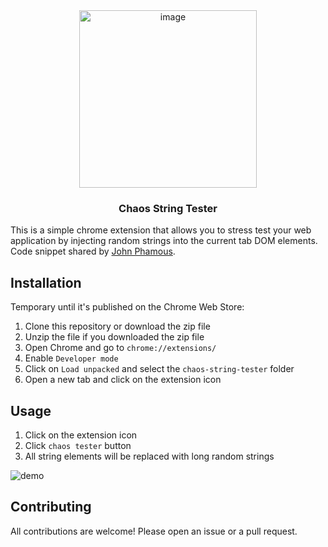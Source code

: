 <div align="center">
<img width="284" alt="image" src="https://user-images.githubusercontent.com/43375532/216459011-0636eddf-f726-44af-a3e2-2a834e04d253.png">
  <h3 align="center"><strong>Chaos String Tester</strong></h3>
   </div>

 This is a simple chrome extension that allows you to stress test your web application by injecting random strings into the current tab DOM elements. Code snippet shared by [John Phamous](https://twitter.com/JohnPhamous/status/1621221979595608067?ref_src=twsrc%5Egoogle%7Ctwcamp%5Eserp%7Ctwgr%5Etweet).



## Installation

Temporary until it's published on the Chrome Web Store:

1. Clone this repository or download the zip file
2. Unzip the file if you downloaded the zip file
3. Open Chrome and go to `chrome://extensions/`
4. Enable `Developer mode`
5. Click on `Load unpacked` and select the `chaos-string-tester` folder
6. Open a new tab and click on the extension icon

## Usage

1. Click on the extension icon
2. Click `chaos tester` button
3. All string elements will be replaced with long random strings

![demo](https://user-images.githubusercontent.com/43375532/216460673-67841dd0-e9ad-4c3b-9802-635a60f6eb3a.gif)


## Contributing

All contributions are welcome! Please open an issue or a pull request.
